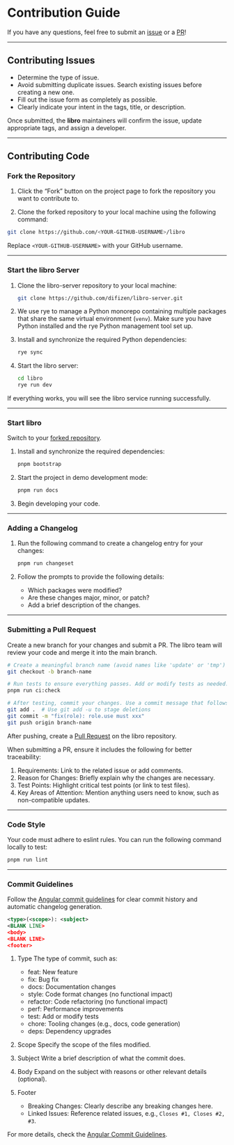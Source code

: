 # Contribution Guide

If you have any questions, feel free to submit an [issue](https://github.com/difizen/libro/issues) or a [PR](https://github.com/difizen/libro/pulls)!

---

## Contributing Issues

- Determine the type of issue.
- Avoid submitting duplicate issues. Search existing issues before creating a new one.
- Fill out the issue form as completely as possible.
- Clearly indicate your intent in the tags, title, or description.

Once submitted, the **libro** maintainers will confirm the issue, update appropriate tags, and assign a developer.

---

## Contributing Code

### Fork the Repository

1. Click the “Fork” button on the project page to fork the repository you want to contribute to.

2. Clone the forked repository to your local machine using the following command:

```bash
git clone https://github.com/<YOUR-GITHUB-USERNAME>/libro
```

Replace `<YOUR-GITHUB-USERNAME>` with your GitHub username.

---

### Start the libro Server

1. Clone the libro-server repository to your local machine:

   ```bash
   git clone https://github.com/difizen/libro-server.git
   ```

2. We use rye to manage a Python monorepo containing multiple packages that share the same virtual environment (`venv`). Make sure you have Python installed and the rye Python management tool set up.

3. Install and synchronize the required Python dependencies:

   ```bash
   rye sync
   ```

4. Start the libro server:

   ```bash
   cd libro
   rye run dev
   ```

If everything works, you will see the libro service running successfully.

---

### Start libro

Switch to your [forked repository](#fork-the-repository).

1. Install and synchronize the required dependencies:

   ```bash
   pnpm bootstrap
   ```

2. Start the project in demo development mode:

   ```bash
   pnpm run docs
   ```

3. Begin developing your code.

---

### Adding a Changelog

1. Run the following command to create a changelog entry for your changes:

   ```bash
   pnpm run changeset
   ```

2. Follow the prompts to provide the following details:

   - Which packages were modified?
   - Are these changes major, minor, or patch?
   - Add a brief description of the changes.

---

### Submitting a Pull Request

Create a new branch for your changes and submit a PR. The libro team will review your code and merge it into the main branch.

```bash
# Create a meaningful branch name (avoid names like 'update' or 'tmp')
git checkout -b branch-name

# Run tests to ensure everything passes. Add or modify tests as needed.
pnpm run ci:check

# After testing, commit your changes. Use a commit message that follows the convention below.
git add .  # Use git add -u to stage deletions
git commit -m "fix(role): role.use must xxx"
git push origin branch-name
```

After pushing, create a [Pull Request](https://github.com/difizen/libro/pulls) on the libro repository.

When submitting a PR, ensure it includes the following for better traceability:

1. Requirements: Link to the related issue or add comments.
2. Reason for Changes: Briefly explain why the changes are necessary.
3. Test Points: Highlight critical test points (or link to test files).
4. Key Areas of Attention: Mention anything users need to know, such as non-compatible updates.

---

### Code Style

Your code must adhere to eslint rules. You can run the following command locally to test:

```bash
pnpm run lint
```

---

### Commit Guidelines

Follow the [Angular commit guidelines](https://github.com/angular/angular.js/blob/master/CONTRIBUTING.md#commit-message-format) for clear commit history and automatic changelog generation.

```xml
<type>(<scope>): <subject>
<BLANK LINE>
<body>
<BLANK LINE>
<footer>
```

1. Type
   The type of commit, such as:

   - feat: New feature
   - fix: Bug fix
   - docs: Documentation changes
   - style: Code format changes (no functional impact)
   - refactor: Code refactoring (no functional impact)
   - perf: Performance improvements
   - test: Add or modify tests
   - chore: Tooling changes (e.g., docs, code generation)
   - deps: Dependency upgrades

2. Scope
   Specify the scope of the files modified.

3. Subject
   Write a brief description of what the commit does.

4. Body
   Expand on the subject with reasons or other relevant details (optional).

5. Footer
   - Breaking Changes: Clearly describe any breaking changes here.
   - Linked Issues: Reference related issues, e.g., `Closes #1, Closes #2, #3`.

For more details, check the [Angular Commit Guidelines](https://docs.google.com/document/d/1QrDFcIiPjSLDn3EL15IJygNPiHORgU1_OOAqWjiDU5Y/edit).
